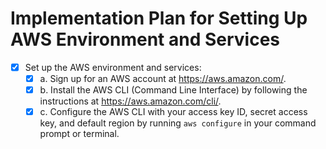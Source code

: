 
# Implementation Plan for Setting Up AWS Environment and Services

- [x] Set up the AWS environment and services:
   - [x] a. Sign up for an AWS account at https://aws.amazon.com/.
   - [x] b. Install the AWS CLI (Command Line Interface) by following the instructions at https://aws.amazon.com/cli/.
   - [x] c. Configure the AWS CLI with your access key ID, secret access key, and default region by running `aws configure` in your command prompt or terminal.
